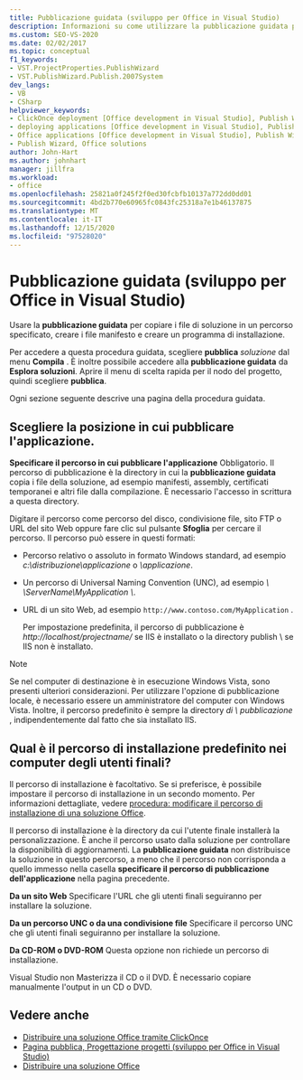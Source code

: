 ```yaml
---
title: Pubblicazione guidata (sviluppo per Office in Visual Studio)
description: Informazioni su come utilizzare la pubblicazione guidata per copiare i file di soluzione in un percorso specificato, creare i file manifesto e creare un programma di installazione in Visual Studio.
ms.custom: SEO-VS-2020
ms.date: 02/02/2017
ms.topic: conceptual
f1_keywords:
- VST.ProjectProperties.PublishWizard
- VST.PublishWizard.Publish.2007System
dev_langs:
- VB
- CSharp
helpviewer_keywords:
- ClickOnce deployment [Office development in Visual Studio], Publish Wizard
- deploying applications [Office development in Visual Studio], Publish Wizard
- Office applications [Office development in Visual Studio], Publish Wizard
- Publish Wizard, Office solutions
author: John-Hart
ms.author: johnhart
manager: jillfra
ms.workload:
- office
ms.openlocfilehash: 25821a0f245f2f0ed30fcbfb10137a772dd0dd01
ms.sourcegitcommit: 4bd2b770e60965fc0843fc25318a7e1b46137875
ms.translationtype: MT
ms.contentlocale: it-IT
ms.lasthandoff: 12/15/2020
ms.locfileid: "97528020"
---
```

# <a name="publish-wizard-office-development-in-visual-studio"></a>Pubblicazione guidata (sviluppo per Office in Visual Studio)
  Usare la **pubblicazione guidata** per copiare i file di soluzione in un percorso specificato, creare i file manifesto e creare un programma di installazione.

 Per accedere a questa procedura guidata, scegliere **pubblica** *soluzione* dal menu **Compila** . È inoltre possibile accedere alla **pubblicazione guidata** da **Esplora soluzioni**. Aprire il menu di scelta rapida per il nodo del progetto, quindi scegliere **pubblica**.

 Ogni sezione seguente descrive una pagina della procedura guidata.

## <a name="where-do-you-want-to-publish-the-application"></a>Scegliere la posizione in cui pubblicare l'applicazione.
 **Specificare il percorso in cui pubblicare l'applicazione** Obbligatorio. Il percorso di pubblicazione è la directory in cui la **pubblicazione guidata** copia i file della soluzione, ad esempio manifesti, assembly, certificati temporanei e altri file dalla compilazione. È necessario l'accesso in scrittura a questa directory.

 Digitare il percorso come percorso del disco, condivisione file, sito FTP o URL del sito Web oppure fare clic sul pulsante **Sfoglia** per cercare il percorso. Il percorso può essere in questi formati:

- Percorso relativo o assoluto in formato Windows standard, ad esempio *c:\distribuzione\applicazione* o *\applicazione*.

- Un percorso di Universal Naming Convention (UNC), ad esempio *\\ \ServerName\MyApplication \\*.

- URL di un sito Web, ad esempio `http://www.contoso.com/MyApplication` .

  Per impostazione predefinita, il percorso di pubblicazione è *http://localhost/projectname/* se IIS è installato o la directory publish \ se IIS non è installato.

> [!NOTE]
> Se nel computer di destinazione è in esecuzione Windows Vista, sono presenti ulteriori considerazioni. Per utilizzare l'opzione di pubblicazione locale, è necessario essere un amministratore del computer con Windows Vista. Inoltre, il percorso predefinito è sempre la directory *di \\ pubblicazione* , indipendentemente dal fatto che sia installato IIS.

## <a name="what-is-the-default-installation-path-on-end-user-computers"></a>Qual è il percorso di installazione predefinito nei computer degli utenti finali?
 Il percorso di installazione è facoltativo. Se si preferisce, è possibile impostare il percorso di installazione in un secondo momento. Per informazioni dettagliate, vedere [procedura: modificare il percorso di installazione di una soluzione Office](/previous-versions/bb608626(v=vs.110)).

 Il percorso di installazione è la directory da cui l'utente finale installerà la personalizzazione. È anche il percorso usato dalla soluzione per controllare la disponibilità di aggiornamenti. La **pubblicazione guidata** non distribuisce la soluzione in questo percorso, a meno che il percorso non corrisponda a quello immesso nella casella **specificare il percorso di pubblicazione dell'applicazione** nella pagina precedente.

 **Da un sito Web** Specificare l'URL che gli utenti finali seguiranno per installare la soluzione.

 **Da un percorso UNC o da una condivisione file** Specificare il percorso UNC che gli utenti finali seguiranno per installare la soluzione.

 **Da CD-ROM o DVD-ROM** Questa opzione non richiede un percorso di installazione.

 Visual Studio non Masterizza il CD o il DVD. È necessario copiare manualmente l'output in un CD o DVD.

## <a name="see-also"></a>Vedere anche
- [Distribuire una soluzione Office tramite ClickOnce](../vsto/deploying-an-office-solution-by-using-clickonce.md)
- [Pagina pubblica, Progettazione progetti &#40;sviluppo per Office in Visual Studio&#41;](../vsto/publish-page-project-designer-office-development-in-visual-studio.md)
- [Distribuire una soluzione Office](../vsto/deploying-an-office-solution.md)